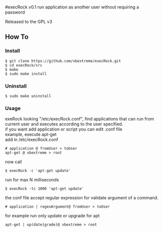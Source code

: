 #execRock v0.1
run application as another user without requiring a password</br>

Released to the GPL v3

## How To
### Install
```
$ git clone https://github.com/vbextreme/execRock.git
$ cd execRock/src
$ make
$ sudo make install
```

### Uninstall
```
$ sudo make uninstall
```

### Usage
exeRock looking "/etc/execRock.conf", find applications that can run from current user and executes according to the user specified.</br>
if you want add application or script you can edit .conf file</br>
example, execute apt-get</br>
add in /etc/execRock.conf
```
# application @ fromUser > toUser
apt-get @ vbextreme > root
```

now call
```
$ execRock -c 'apt-get update'
```

run for max N milliseconds
```
$ execRock -tc 1000 'apt-get update'
```

the conf file accept regular expression for validate argument of a command.
```
# application | regexArgument@ fromUser > toUser
```

for example run only update or upgrade for apt
```
apt-get | up(date|grade)@ vbextreme > root
```

